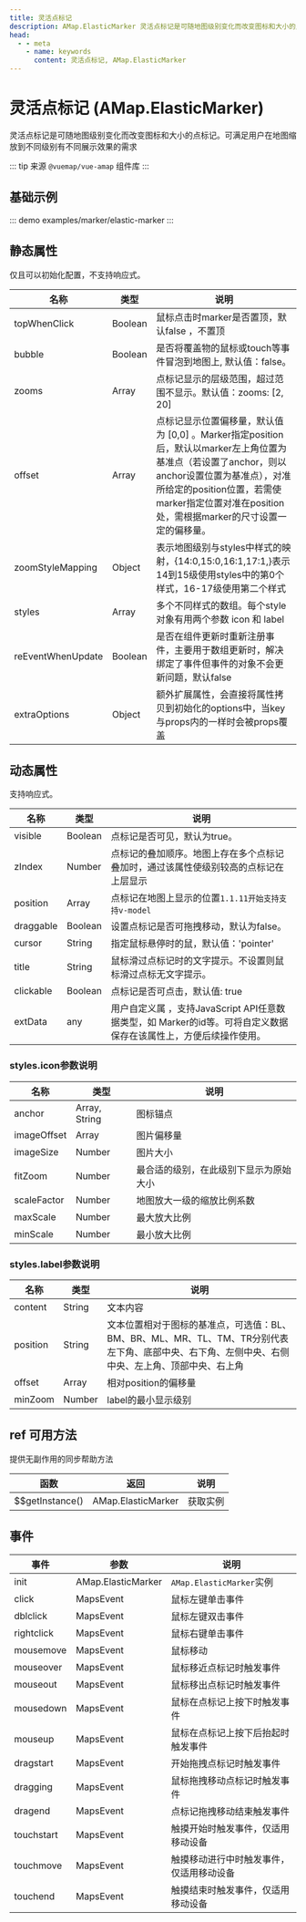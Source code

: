 ```yaml
---
title: 灵活点标记
description: AMap.ElasticMarker 灵活点标记是可随地图级别变化而改变图标和大小的点标记。可满足用户在地图缩放到不同级别有不同展示效果的需求
head:
  - - meta
    - name: keywords
      content: 灵活点标记, AMap.ElasticMarker
---
```


# 灵活点标记 (AMap.ElasticMarker)
灵活点标记是可随地图级别变化而改变图标和大小的点标记。可满足用户在地图缩放到不同级别有不同展示效果的需求

::: tip
来源 ```@vuemap/vue-amap``` 组件库
:::

## 基础示例

::: demo
examples/marker/elastic-marker
:::


## 静态属性
仅且可以初始化配置，不支持响应式。

名称 | 类型 | 说明
---|---|---|
topWhenClick | Boolean | 鼠标点击时marker是否置顶，默认false ，不置顶
bubble | Boolean | 是否将覆盖物的鼠标或touch等事件冒泡到地图上, 默认值：false。
zooms | Array | 点标记显示的层级范围，超过范围不显示。默认值：zooms: [2, 20]
offset | Array | 点标记显示位置偏移量，默认值为 [0,0] 。Marker指定position后，默认以marker左上角位置为基准点（若设置了anchor，则以anchor设置位置为基准点），对准所给定的position位置，若需使marker指定位置对准在position处，需根据marker的尺寸设置一定的偏移量。
zoomStyleMapping | Object | 表示地图级别与styles中样式的映射，{14:0,15:0,16:1,17:1,}表示14到15级使用styles中的第0个样式，16-17级使用第二个样式
styles | Array | 多个不同样式的数组。每个style对象有用两个参数 icon 和 label
reEventWhenUpdate | Boolean | 是否在组件更新时重新注册事件，主要用于数组更新时，解决绑定了事件但事件的对象不会更新问题，默认false
extraOptions | Object | 额外扩展属性，会直接将属性拷贝到初始化的options中，当key与props内的一样时会被props覆盖

## 动态属性
支持响应式。

名称 | 类型 | 说明
---|---|---|
visible | Boolean | 点标记是否可见，默认为true。
zIndex | Number | 点标记的叠加顺序。地图上存在多个点标记叠加时，通过该属性使级别较高的点标记在上层显示
position | Array | 点标记在地图上显示的位置`1.1.11开始支持支持v-model`
draggable | Boolean | 设置点标记是否可拖拽移动，默认为false。
cursor | String | 指定鼠标悬停时的鼠，默认值：'pointer'
title | String | 鼠标滑过点标记时的文字提示。不设置则鼠标滑过点标无文字提示。
clickable | Boolean | 点标记是否可点击，默认值: true
extData | any | 用户自定义属 ，支持JavaScript API任意数据类型，如 Marker的id等。可将自定义数据保存在该属性上，方便后续操作使用。

### styles.icon参数说明
名称 | 类型 | 说明
---|---|---|
anchor | Array, String | 图标锚点
imageOffset | Array | 图片偏移量
imageSize | Number | 图片大小
fitZoom | Number | 最合适的级别，在此级别下显示为原始大小
scaleFactor | Number | 地图放大一级的缩放比例系数
maxScale | Number | 最大放大比例
minScale | Number | 最小放大比例

### styles.label参数说明
名称 | 类型 | 说明
---|---|---|
content | String | 文本内容
position | String | 文本位置相对于图标的基准点，可选值：BL、BM、BR、ML、MR、TL、TM、TR分别代表左下角、底部中央、右下角、左侧中央、右侧中央、左上角、顶部中央、右上角
offset | Array | 相对position的偏移量
minZoom | Number | label的最小显示级别

## ref 可用方法
提供无副作用的同步帮助方法

函数 | 返回 | 说明
---|---|---|
$$getInstance() | AMap.ElasticMarker | 获取实例

## 事件

事件 | 参数 | 说明
---|---|---|
init | AMap.ElasticMarker | `AMap.ElasticMarker`实例
click | MapsEvent | 鼠标左键单击事件
dblclick | MapsEvent | 鼠标左键双击事件
rightclick | MapsEvent | 鼠标右键单击事件
mousemove | MapsEvent | 鼠标移动
mouseover | MapsEvent | 鼠标移近点标记时触发事件
mouseout | MapsEvent | 鼠标移出点标记时触发事件
mousedown | MapsEvent | 鼠标在点标记上按下时触发事件
mouseup | MapsEvent | 鼠标在点标记上按下后抬起时触发事件
dragstart | MapsEvent | 开始拖拽点标记时触发事件
dragging | MapsEvent | 鼠标拖拽移动点标记时触发事件
dragend | MapsEvent | 点标记拖拽移动结束触发事件
touchstart | MapsEvent | 触摸开始时触发事件，仅适用移动设备
touchmove | MapsEvent | 触摸移动进行中时触发事件，仅适用移动设备
touchend | MapsEvent | 触摸结束时触发事件，仅适用移动设备
